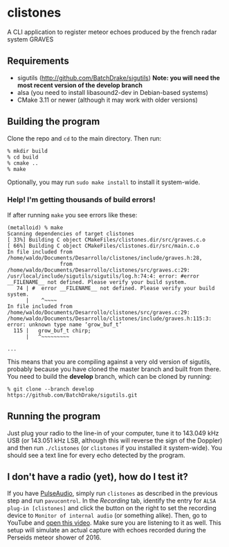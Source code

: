 # clistones
A CLI application to register meteor echoes produced by the french radar system GRAVES

## Requirements
* sigutils (http://github.com/BatchDrake/sigutils) **Note: you will need the most recent version of the develop branch**
* alsa (you need to install libasound2-dev in Debian-based systems)
* CMake 3.11 or newer (although it may work with older versions)

## Building the program
Clone the repo and `cd` to the main directory. Then run:

```
% mkdir build
% cd build
% cmake ..
% make
```
Optionally, you may run `sudo make install` to install it system-wide.

### Help! I'm getting thousands of build errors!
If after running `make` you see errors like these:

```
(metalloid) % make 
Scanning dependencies of target clistones 
[ 33%] Building C object CMakeFiles/clistones.dir/src/graves.c.o 
[ 66%] Building C object CMakeFiles/clistones.dir/src/main.c.o 
In file included from /home/waldo/Documents/Desarrollo/clistones/include/graves.h:28,
                 from /home/waldo/Documents/Desarrollo/clistones/src/graves.c:29:
/usr/local/include/sigutils/sigutils/log.h:74:4: error: #error __FILENAME__ not defined. Please verify your build system.
   74 | #  error __FILENAME__ not defined. Please verify your build system.
      |    ^~~~~
In file included from /home/waldo/Documents/Desarrollo/clistones/src/graves.c:29:
/home/waldo/Documents/Desarrollo/clistones/include/graves.h:115:3: error: unknown type name ‘grow_buf_t’
  115 |   grow_buf_t chirp;
      |   ^~~~~~~~~~

...

```

This means that you are compiling against a very old version of sigutils, probably because you have cloned the master branch and built from there. You need to build the **develop** branch, which can be cloned by running:

```
% git clone --branch develop https://github.com/BatchDrake/sigutils.git
```

## Running the program
Just plug your radio to the line-in of your computer, tune it to 143.049 kHz USB 
(or 143.051 kHz LSB, although this will reverse the sign of the Doppler) and then 
run `./clistones` (or `clistones` if you installed it system-wide).  You should see
a text line for every echo detected by the program.

## I don't have a radio (yet), how do I test it?
If you have [PulseAudio](https://es.wikipedia.org/wiki/PulseAudio), simply run 
`clistones` as described in the previous step and run `pavucontrol`. In the _Recording_
tab, identify the entry for `ALSA plug-in [clistones]` and click the button on the
right to set the recording device to `Monitor of internal audio` (or something alike).
Then, go to YouTube and [open this video](https://www.youtube.com/watch?v=6T74lSvIc0Y). Make
sure you are listening to it as well. This setup will simulate an actual capture with echoes
recorded during the Perseids meteor shower of 2016.
